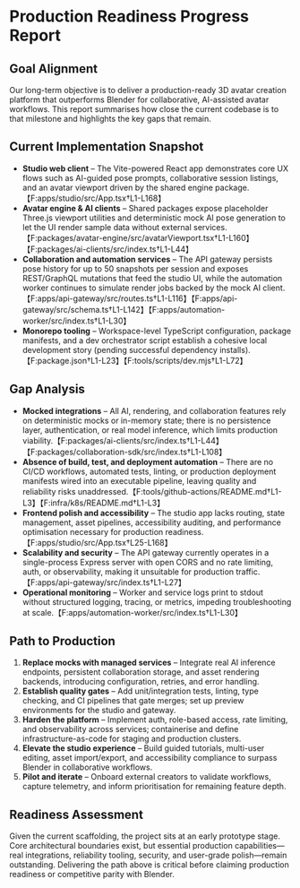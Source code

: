 # Production Readiness Progress Report

## Goal Alignment
Our long-term objective is to deliver a production-ready 3D avatar creation platform that outperforms Blender for collaborative, AI-assisted avatar workflows. This report summarises how close the current codebase is to that milestone and highlights the key gaps that remain.

## Current Implementation Snapshot
- **Studio web client** – The Vite-powered React app demonstrates core UX flows such as AI-guided pose prompts, collaborative session listings, and an avatar viewport driven by the shared engine package.【F:apps/studio/src/App.tsx†L1-L168】
- **Avatar engine & AI clients** – Shared packages expose placeholder Three.js viewport utilities and deterministic mock AI pose generation to let the UI render sample data without external services.【F:packages/avatar-engine/src/avatarViewport.tsx†L1-L160】【F:packages/ai-clients/src/index.ts†L1-L44】
- **Collaboration and automation services** – The API gateway persists pose history for up to 50 snapshots per session and exposes REST/GraphQL mutations that feed the studio UI, while the automation worker continues to simulate render jobs backed by the mock AI client.【F:apps/api-gateway/src/routes.ts†L1-L116】【F:apps/api-gateway/src/schema.ts†L1-L142】【F:apps/automation-worker/src/index.ts†L1-L30】
- **Monorepo tooling** – Workspace-level TypeScript configuration, package manifests, and a dev orchestrator script establish a cohesive local development story (pending successful dependency installs).【F:package.json†L1-L23】【F:tools/scripts/dev.mjs†L1-L72】

## Gap Analysis
- **Mocked integrations** – All AI, rendering, and collaboration features rely on deterministic mocks or in-memory state; there is no persistence layer, authentication, or real model inference, which limits production viability.【F:packages/ai-clients/src/index.ts†L1-L44】【F:packages/collaboration-sdk/src/index.ts†L1-L108】
- **Absence of build, test, and deployment automation** – There are no CI/CD workflows, automated tests, linting, or production deployment manifests wired into an executable pipeline, leaving quality and reliability risks unaddressed.【F:tools/github-actions/README.md†L1-L3】【F:infra/k8s/README.md†L1-L3】
- **Frontend polish and accessibility** – The studio app lacks routing, state management, asset pipelines, accessibility auditing, and performance optimisation necessary for production readiness.【F:apps/studio/src/App.tsx†L25-L168】
- **Scalability and security** – The API gateway currently operates in a single-process Express server with open CORS and no rate limiting, auth, or observability, making it unsuitable for production traffic.【F:apps/api-gateway/src/index.ts†L1-L27】
- **Operational monitoring** – Worker and service logs print to stdout without structured logging, tracing, or metrics, impeding troubleshooting at scale.【F:apps/automation-worker/src/index.ts†L1-L30】

## Path to Production
1. **Replace mocks with managed services** – Integrate real AI inference endpoints, persistent collaboration storage, and asset rendering backends, introducing configuration, retries, and error handling.
2. **Establish quality gates** – Add unit/integration tests, linting, type checking, and CI pipelines that gate merges; set up preview environments for the studio and gateway.
3. **Harden the platform** – Implement auth, role-based access, rate limiting, and observability across services; containerise and define infrastructure-as-code for staging and production clusters.
4. **Elevate the studio experience** – Build guided tutorials, multi-user editing, asset import/export, and accessibility compliance to surpass Blender in collaborative workflows.
5. **Pilot and iterate** – Onboard external creators to validate workflows, capture telemetry, and inform prioritisation for remaining feature depth.

## Readiness Assessment
Given the current scaffolding, the project sits at an early prototype stage. Core architectural boundaries exist, but essential production capabilities—real integrations, reliability tooling, security, and user-grade polish—remain outstanding. Delivering the path above is critical before claiming production readiness or competitive parity with Blender.
